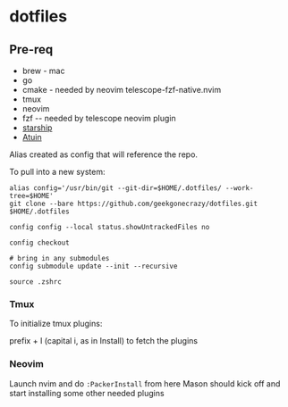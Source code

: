 # dotfiles

## Pre-req
* brew - mac
* go
* cmake - needed by neovim telescope-fzf-native.nvim
* tmux
* neovim
* fzf -- needed by telescope neovim plugin
* [starship](https://starship.rs)
* [Atuin](https://atuin.sh/)

Alias created as config that will reference the repo.

To pull into a new system:

```
alias config='/usr/bin/git --git-dir=$HOME/.dotfiles/ --work-tree=$HOME'
git clone --bare https://github.com/geekgonecrazy/dotfiles.git $HOME/.dotfiles

config config --local status.showUntrackedFiles no

config checkout

# bring in any submodules
config submodule update --init --recursive

source .zshrc
```

### Tmux 
To initialize tmux plugins:

prefix + I (capital i, as in Install) to fetch the plugins

### Neovim

Launch nvim and do `:PackerInstall`  from here Mason should kick off and start installing some other needed plugins
